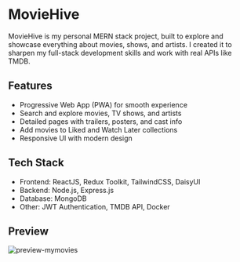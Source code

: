 
# MovieHive

MovieHive is my personal MERN stack project, built to explore and showcase everything about movies, shows, and artists.
I created it to sharpen my full-stack development skills and work with real APIs like TMDB.

## Features

- Progressive Web App (PWA) for smooth experience
- Search and explore movies, TV shows, and artists
- Detailed pages with trailers, posters, and cast info
- Add movies to Liked and Watch Later collections
- Responsive UI with modern design

## Tech Stack

- Frontend: ReactJS, Redux Toolkit, TailwindCSS, DaisyUI
- Backend: Node.js, Express.js
- Database: MongoDB
- Other: JWT Authentication, TMDB API, Docker

## Preview

![preview-mymovies](https://user-images.githubusercontent.com/43317360/206182064-de4727e2-20d3-4609-8faa-93d0795ff7dc.jpg)

